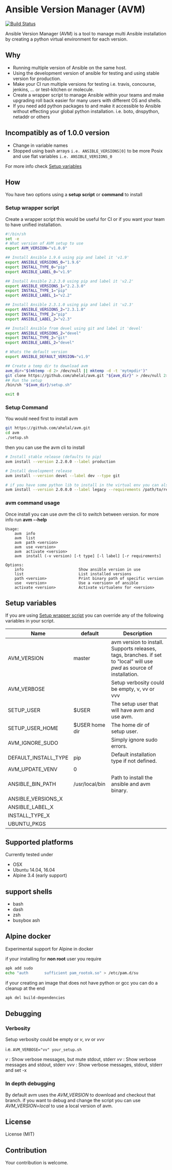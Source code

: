 # Ansible Version Manager (AVM)
[![Build Status](https://travis-ci.org/ahelal/avm.svg?branch=master)](https://travis-ci.org/ahelal/avm)

Ansible Version Manager (AVM) is a tool to manage multi Ansible installation by creating a python virtual environment for each version.

## Why
* Running multiple version of Ansible on the same host.
* Using the development version of ansible for testing and using stable version for production.
* Make your CI run multiple versions for testing i.e. travis, concourse, jenkins, ... or test-kitchen or molecule.
* Create a wrapper script to manage Ansible within your teams and make upgrading roll back easier for many users with different OS and shells.
* If you need add python packages to and make it accessible to Ansible without effecting your global python installation. i.e. boto, dnspython, netaddr or others

## Incompatibly as of 1.0.0 version
* Change in variable names
* Stopped using bash arrays ```i.e. ANSIBLE_VERSIONS[0]``` to be more Posix and use flat variables ```i.e. ANSIBLE_VERSIONS_0```

For more info check [Setup variables](setup-variables)

## How

You have two options using a **setup script** or **command** to install

### Setup wrapper script
Create a wrapper script this would be useful for CI or if you want your team to have unified installation.

```bash
#!/bin/sh
set -e
# What version of AVM setup to use
export AVM_VERSION="v1.0.0"

## Install Ansible 1.9.6 using pip and label it 'v1.9'
export ANSIBLE_VERSIONS_0="1.9.6"
export INSTALL_TYPE_0="pip"
export ANSIBLE_LABEL_0="v1.9"

## Install Ansible 2.2.3.0 using pip and label it 'v2.2'
export ANSIBLE_VERSIONS_1="2.2.3.0"
export INSTALL_TYPE_1="pip"
export ANSIBLE_LABEL_1="v2.2"

## Install Ansible 2.3.1.0 using pip and label it 'v2.3'
export ANSIBLE_VERSIONS_2="2.3.1.0"
export INSTALL_TYPE_2="pip"
export ANSIBLE_LABEL_2="v2.3"

## Install Ansible from devel using git and label it 'devel'
export ANSIBLE_VERSIONS_2="devel"
export INSTALL_TYPE_2="git"
export ANSIBLE_LABEL_2="devel"

# Whats the default version
export ANSIBLE_DEFAULT_VERSION="v1.9"

## Create a temp dir to download avm
avm_dir="$(mktemp -d 2> /dev/null || mktemp -d -t 'mytmpdir')"
git clone https://github.com/ahelal/avm.git "${avm_dir}" > /dev/null 2>&1
## Run the setup
/bin/sh "${avm_dir}/setup.sh"

exit 0
```

### Setup Command
You would need first to install avm
```bash
git https://github.com/ahelal/avm.git
cd avm
./setup.sh
```

then you can use the avm cli to install
```bash
# Install stable release (defaults to pip)
avm install --version 2.2.0.0 --label production

# Install development release
avm install --version devel --label dev --type git

# if you have some python lib to install in the virtual env you can also add python requirements.txt file
avm install --version 2.0.0.0 --label legacy --requirements /path/to/requirements.txt
```

### avm command usage
Once install you can use *avm* the cli to switch between version. for more info run **avm --help**
```
Usage:
    avm  info
    avm  list
    avm  path <version>
    avm  use <version>
    avm  activate <version>
    avm  install (-v version) [-t type] [-l label] [-r requirements]

Options:
    info                        Show ansible version in use
    list                        List installed versions
    path <version>              Print binary path of specific version
    use  <version>              Use a <version> of ansible
    activate <version>          Activate virtualenv for <version>
```

## Setup variables

If you are using [Setup wrapper script](setup-wrapper-script) you can override any of the following variables in your script.

| Name | default | Description |
|----------------------|---------|-----------------------------------------------------------------------------------------------------------------------------------------------------------|
| AVM_VERSION | master | avm version to install. Supports releases, tags, branches. if set to "local" will use *pwd* as source of installation. |
| AVM_VERBOSE |  | Setup verbosity could be empty, v, vv or vvv |
| SETUP_USER | $USER | The setup user that will have avm and use avm. |
| SETUP_USER_HOME | $USER home dir | The home dir of setup user.  |
| AVM_IGNORE_SUDO |  | Simply ignore sudo errors. |
| DEFAULT_INSTALL_TYPE | pip | Default installation type if not defined. |
| AVM_UPDATE_VENV | 0 |  |
| ANSIBLE_BIN_PATH | /usr/local/bin | Path to install the ansible and avm binary.  |
| ANSIBLE_VERSIONS_X |  |  |
| ANSIBLE_LABEL_X |  |  |
| INSTALL_TYPE_X |  |  |
| UBUNTU_PKGS |  |  |


## Supported platforms
Currently tested under
* OSX
* Ubuntu 14.04, 16.04
* Alpine 3.4 (early support)

## support shells
* bash
* dash
* zsh
* busybox ash

## Alpine docker

Experimental support for Alpine in docker

if your installing for **non root** user you require
```bash
apk add sudo
echo "auth       sufficient pam_rootok.so" > /etc/pam.d/su
```

if your creating an image that does not have python or gcc you can do a cleanup at the end
```bash
apk del build-dependencies
```

## Debugging

### Verbosity
Setup verbosity could be empty or *v*, *vv* or *vvv*

i.e. ```AVM_VERBOSE="vv" your_setup.sh```

*v*   : Show verbose messages, but mute stdout, stderr
*vv*  : Show verbose messages and stdout, stderr
*vvv* : Show verbose messages, stdout, stderr and set -x

### In depth debugging
By default avm uses the *AVM_VERSION* to download and checkout that branch. if you want to debug and change the script you can use *AVM_VERSION=local* to use a local version of avm.


## License
License (MIT)

## Contribution
Your contribution is welcome.
